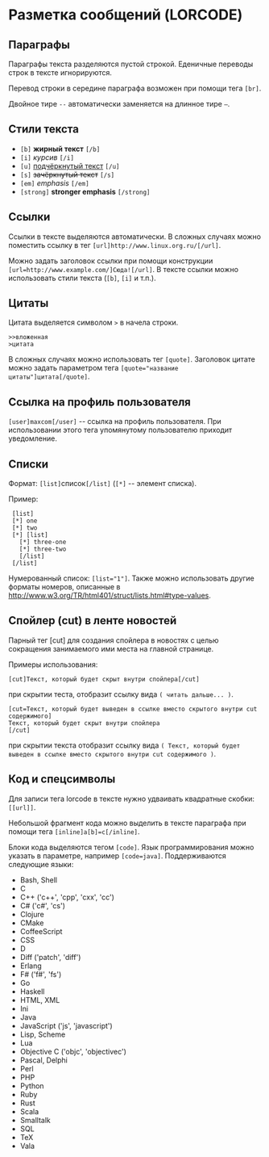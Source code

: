 # Разметка сообщений (LORCODE)

## Параграфы

Параграфы текста разделяются пустой строкой. Еденичные переводы строк в тексте игнорируются.

Перевод строки в середине параграфа возможен при помощи тега `[br]`.

Двойное тире `--` автоматически заменяется на длинное тире `—`.

## Стили текста

* `[b]` **жирный текст** `[/b]`
* `[i]` *курсив* `[/i]`
* `[u]` <u>подчёркнутый текст</u> `[/u]`
* `[s]` ~~зачёркнутый текст~~ `[/s]`
* `[em]` *emphasis* `[/em]`
* `[strong]` **stronger emphasis** `[/strong]`

## Ссылки

Ссылки в тексте выделяются автоматически. В сложных случаях можно поместить ссылку в тег
`[url]http://www.linux.org.ru/[/url]`.
 
Можно задать заголовок ссылки при помощи конструкции `[url=http://www.example.com/]Сюда![/url]`. В тексте
ссылки можно использовать стили текста (`[b]`, `[i]` и т.п.).

## Цитаты

Цитата выделяется символом `>` в начела строки.

```
>>вложенная
>цитата
```

В сложных случаях можно использовать тег `[quote]`. Заголовок цитате можно задать параметром тега 
`[quote="название цитаты"]цитата[/quote]`.


## Ссылка на профиль пользователя 

`[user]maxcom[/user]` -- ссылка на профиль пользователя. При использовании этого тега упомянутому пользователю приходит 
уведомление.

## Списки

Формат: `[list]`список`[/list]` (`[*]` -- элемент списка).

Пример:

```
 [list]
 [*] one
 [*] two
 [*] [list] 
   [*] three-one
   [*] three-two
   [/list]
 [/list]
``` 

Нумерованный список: `[list="1"]`. Также можно использовать другие форматы номеров, описанные
в http://www.w3.org/TR/html401/struct/lists.html#type-values.

## Спойлер (cut) в ленте новостей

Парный тег [cut] для создания спойлера в новостях с целью сокращения занимаемого ими места на главной странице.

Примеры использования:

```
[cut]Текст, который будет скрыт внутри спойлера[/cut]
```

при скрытии теста, отобразит ссылку вида `( читать дальше... )`.

```
[cut=Текст, который будет выведен в ссылке вместо скрытого внутри cut содержимого]
Текст, который будет скрыт внутри спойлера
[/cut]
```
при скрытии текста отобразит ссылку вида 
`( Текст, который будет выведен в ссылке вместо скрытого внутри cut содержимого )`.

## Код и спецсимволы

Для записи тега lorcode в тексте нужно удваивать квадратные скобки: `[[url]]`.

Небольшой фрагмент кода можно выделить в тексте параграфа при помощи тега `[inline]a[b]=c[/inline]`.

Блоки кода выделяются тегом `[code]`. Язык программирования можно указать в параметре, например `[code=java]`. 
Поддерживаются следующие языки: 

* Bash, Shell
* C
* C++ ('c++', 'cpp', 'cxx', 'cc')
* C# ('c#', 'cs')
* Clojure
* CMake
* CoffeeScript
* CSS
* D
* Diff ('patch', 'diff')
* Erlang
* F# ('f#', 'fs')
* Go
* Haskell
* HTML, XML
* Ini
* Java
* JavaScript ('js', 'javascript')
* Lisp, Scheme
* Lua
* Objective C ('objc', 'objectivec')
* Pascal, Delphi
* Perl
* PHP
* Python
* Ruby
* Rust
* Scala
* Smalltalk
* SQL
* TeX
* Vala
